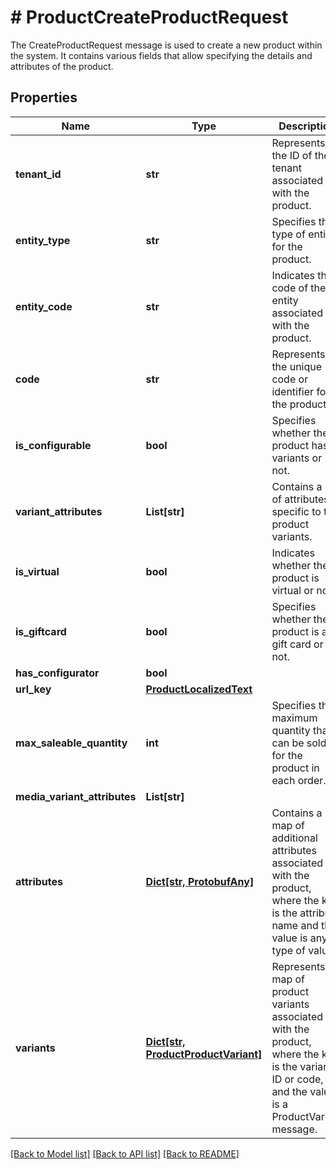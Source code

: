 # # ProductCreateProductRequest
The CreateProductRequest message is used to create a new product within the system. It contains various fields that allow specifying the details and attributes of the product.

## Properties 


Name | Type | Description | Notes
------------ | ------------- | ------------- | -------------
**tenant_id**| **str** | Represents the ID of the tenant associated with the product.  | [optional]
**entity_type**| **str** | Specifies the type of entity for the product.  | [optional]
**entity_code**| **str** | Indicates the code of the entity associated with the product.  | [optional]
**code**| **str** | Represents the unique code or identifier for the product.  | [optional]
**is_configurable**| **bool** | Specifies whether the product has variants or not.  | [optional]
**variant_attributes**| **List[str]** | Contains a list of attributes specific to the product variants.  | [optional]
**is_virtual**| **bool** | Indicates whether the product is virtual or not.  | [optional]
**is_giftcard**| **bool** | Specifies whether the product is a gift card or not.  | [optional]
**has_configurator**| **bool** |   | [optional]
**url_key**| [**ProductLocalizedText**](ProductLocalizedText.md) |   | [optional]
**max_saleable_quantity**| **int** | Specifies the maximum quantity that can be sold for the product in each order.  | [optional]
**media_variant_attributes**| **List[str]** |   | [optional]
**attributes**| [**Dict[str, ProtobufAny]**](ProtobufAny.md) | Contains a map of additional attributes associated with the product, where the key is the attribute name and the value is any type of value.  | [optional]
**variants**| [**Dict[str, ProductProductVariant]**](ProductProductVariant.md) | Represents a map of product variants associated with the product, where the key is the variant ID or code, and the value is a ProductVariant message.  | [optional]


[[Back to Model list]](../../README.md#models) [[Back to API list]](../../README.md#endpoints) [[Back to README]](../../README.md)

